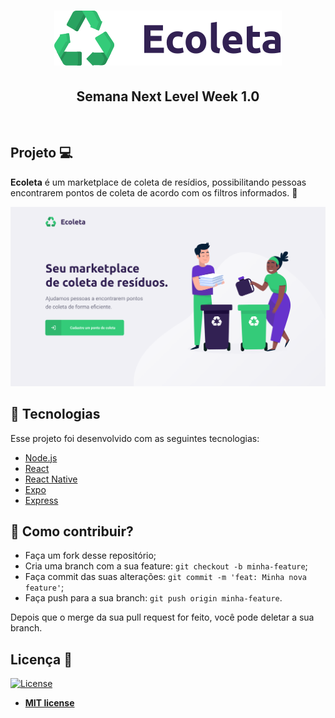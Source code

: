 <h1 align="center">
  <img src ="/web/src/assets/logo.svg">
</h1>
<h2 align="center">
  Semana Next Level Week 1.0
</h2>
<br>

## Projeto 💻

**Ecoleta** é um marketplace de coleta de resídios, possibilitando pessoas encontrarem pontos de coleta de acordo com os filtros informados. 💪

<img src ="/web/src/assets/web.png">
<br>

## :rocket: Tecnologias

Esse projeto foi desenvolvido com as seguintes tecnologias:

- [Node.js](https://nodejs.org/en/)
- [React](https://reactjs.org)
- [React Native](https://facebook.github.io/react-native/)
- [Expo](https://expo.io/)
- [Express](https://expressjs.com/pt-br/)

## 🤔 Como contribuir?

- Faça um fork desse repositório;
- Cria uma branch com a sua feature: `git checkout -b minha-feature`;
- Faça commit das suas alterações: `git commit -m 'feat: Minha nova feature'`;
- Faça push para a sua branch: `git push origin minha-feature`.

Depois que o merge da sua pull request for feito, você pode deletar a sua branch.

## Licença :memo:

[![License](http://img.shields.io/:license-mit-blue.svg?style=flat-square)](http://badges.mit-license.org)
- **[MIT license](https://github.com/leoronne/BeTheHero/blob/master/LICENSE)**

## 
